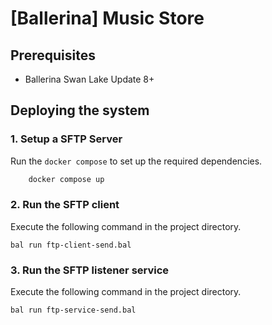 # [Ballerina] Music Store

## Prerequisites

- Ballerina Swan Lake Update 8+

## Deploying the system

### 1. Setup a SFTP Server

Run the `docker compose` to set up the required dependencies.

```sh
    docker compose up
```

### 2. Run the SFTP client

Execute the following command in the project directory.

```ballerina
bal run ftp-client-send.bal
```

### 3. Run the SFTP listener service

Execute the following command in the project directory.

```ballerina
bal run ftp-service-send.bal
```
